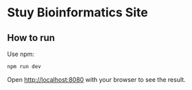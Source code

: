 # Stuy Bioinformatics Site

## How to run

Use npm:

```bash
npm run dev
```

Open [http://localhost:8080](http://localhost:8080) with your browser to see the result.